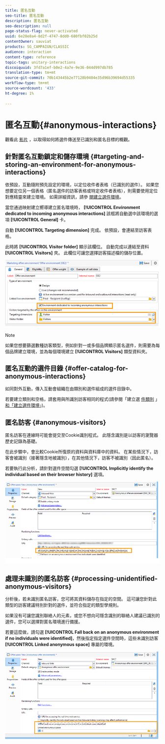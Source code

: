 ```yaml
---
title: 匿名互動
seo-title: 匿名互動
description: 匿名互動
seo-description: null
page-status-flag: never-activated
uuid: 6e28e8a4-8d2f-4747-8dd0-680fbf02b25d
contentOwner: sauviat
products: SG_CAMPAIGN/CLASSIC
audience: interaction
content-type: reference
topic-tags: unitary-interactions
discoiquuid: 3fd7a1ef-b0e2-4a7e-9e36-044d997db785
translation-type: tm+mt
source-git-commit: 70b143445b2e77128b9404e35d96b39694d55335
workflow-type: tm+mt
source-wordcount: '433'
ht-degree: 1%

---
```



# 匿名互動{#anonymous-interactions}

觀看此 [影片](https://helpx.adobe.com/campaign/classic/how-to/indetified-and-anonymous-interaction-in-acv6.html?playlist=/ccx/v1/collection/product/campaign/classic/segment/digital-marketers/explevel/intermediate/applaunch/get-started/collection.ccx.js&amp;ref=helpx.adobe.com) ，以取得如何將選件傳送至已識別和匿名目標的概觀。

## 針對匿名互動鎖定和儲存環境 {#targeting-and-storing-an-environment-for-anonymous-interactions}

依預設，互動隨附預先設定的環境，以定位收件者表格（已識別的選件）。 如果您想要定位另一個表格（匿名選件的訪客表格或特定收件者表格），則需要使用定位對應精靈來建立環境。 如需詳細資訊，請參 [閱建立選件環境](../../interaction/using/live-design-environments.md#creating-an-offer-environment)。

當您通過映射建立嚮導建立匿名環境時， **[!UICONTROL Environment dedicated to incoming anonymous interactions]** 該框將自動選中該環境的選項 **[!UICONTROL General]** 卡。

自動 **[!UICONTROL Targeting dimension]** 完成。 依預設，會連結至訪客表格。

此時將 **[!UICONTROL Visitor folder]** 顯示該欄位。 自動完成以連結至資料 **[!UICONTROL Visitors]** 夾。 此欄位可讓您選擇訪客描述檔的儲存位置。

![](assets/anonymous_environment_option.png)

>[!NOTE]
>
>如果您想要篩選數種訪客類型，例如針對一或多個品牌顯示匿名選件，則需要為每個品牌建立環境，並為每個環境建立 **[!UICONTROL Visitors]** 類型資料夾。

## 匿名互動的選件目錄 {#offer-catalog-for-anonymous-interactions}

如同對外互動，傳入互動會組織在由類別和選件組成的選件目錄中。

若要建立類別和空格，請套用與所識別訪客相同的程式(請參閱「建立選 [件類別](../../interaction/using/creating-offer-categories.md) 」 [和「建立選件環境](../../interaction/using/live-design-environments.md#creating-an-offer-environment)」)。

## 匿名訪客 {#anonymous-visitors}

匿名訪客在連線時可能會提交至Cookie識別程式。 此隱含識別是以訪客的瀏覽器歷史記錄為基礎。

在此步驟中，會比較Cookie所復原的資料與資料庫中的資料。 在某些情況下，訪客會被識別（接著隱含地被識別），在其他情況下，訪客不被識別（因此匿名）。

若要執行此分析，請針對選件空間勾選 **[!UICONTROL Implicitly identify the individual based on their browser history]** 選項。

![](assets/identification_anonymous_visitors.png)

## 處理未識別的匿名訪客 {#processing-unidentified-anonymous-visitors}

分析後，若未識別匿名訪客，您可將其資料儲存在指定的空間。 這可讓您針對此類型的訪客建議特別針對的選件，並符合指定的類型學規則。

如果沒有可讓您識別聯絡人的元素，或您不想向可隱含識別的聯絡人建議已識別的選件，您可以選擇對匿名環境進行備援。

若要這麼做，請勾選 **[!UICONTROL Fall back on an anonymous environment if no individuals were identified]**，然後指定指定選件空間時，這些未識別訪客 **[!UICONTROL Linked anonymous space]** 專屬的環境。

![](assets/anonymous_to_anonymous_environment.png)

